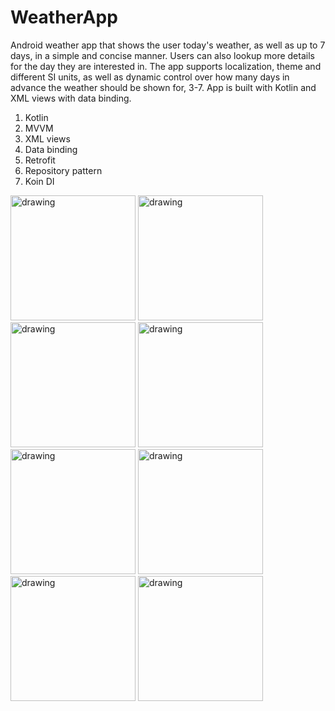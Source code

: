 # WeatherApp
Android weather app that shows the user today's weather, as well as up to 7 days, in a simple and concise manner. Users can also lookup more details for the day they are interested in. The app supports localization, theme and different SI units, as well as dynamic control over how many days in advance the weather should be shown for, 3-7.
App is built with Kotlin and XML views with data binding.
  1. Kotlin
  2. MVVM
  3. XML views
  4. Data binding
  5. Retrofit
  6. Repository pattern
  7. Koin DI

<img src="https://github.com/Peglaa/WeatherApp/assets/15163719/18c4dbb3-d56b-463a-af04-4df8d0ee7355" alt="drawing" width="200"/>
<img src="https://github.com/Peglaa/WeatherApp/assets/15163719/fbb641a5-18b0-4b94-af5e-a548c025f84b" alt="drawing" width="200"/>
<img src="https://github.com/Peglaa/WeatherApp/assets/15163719/ea440fd4-b641-49e7-a97d-900ae4a46cbb" alt="drawing" width="200"/>
<img src="https://github.com/Peglaa/WeatherApp/assets/15163719/29ee2ffa-a1ad-47a8-8043-fba012d4f0e6" alt="drawing" width="200"/>
<img src="https://github.com/Peglaa/WeatherApp/assets/15163719/9629c9de-57bd-4b75-a6e6-8c24f130ae79" alt="drawing" width="200"/>
<img src="https://github.com/Peglaa/WeatherApp/assets/15163719/7b11b904-c591-4afb-b866-d18ccfc49bb2" alt="drawing" width="200"/>
<img src="https://github.com/Peglaa/WeatherApp/assets/15163719/c87eb80d-e38d-4d91-b827-025c8f7f1d61" alt="drawing" width="200"/>
<img src="https://github.com/Peglaa/WeatherApp/assets/15163719/f97f38c6-9398-4dd4-a26a-a4e1b4bb4431" alt="drawing" width="200"/>
